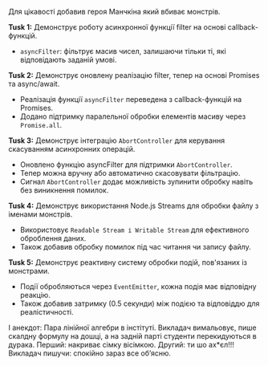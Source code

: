 Для цікавості добавив героя Манчкіна який вбиває монстрів.

**Tusk 1:**
Демонструє роботу асинхронної функції filter на основі callback-функцій.
- `asyncFilter`: фільтрує масив чисел, залишаючи тільки ті, які відповідають заданій умові.

**Tusk 2:**
Демонструє оновлену реалізацію filter, тепер на основі Promises та async/await.
- Реалізація функції `asyncFilter` переведена з callback-функцій на Promises.
- Додано підтримку паралельної обробки елементів масиву через `Promise.all`.

**Tusk 3:**
Демонструє інтеграцію `AbortController` для керування скасуванням асинхронних операцій.
- Оновлено функцію asyncFilter для підтримки `AbortController`.
- Тепер можна вручну або автоматично скасовувати фільтрацію.
- Сигнал `AbortController` додає можливість зупинити обробку навіть без виникнення помилок.

 **Tusk 4:** 
Демонструє використання Node.js Streams для обробки  файлу з іменами монстрів.
- Використовує `Readable Stream і Writable Stream` для ефективного оброблення даних.
- Також добавив обробку помилок під час читання чи запису файлу.

  
**Tusk 5:** 
Демонструє реактивну систему обробки подій, пов'язаних із монстрами.
- Події обробляються через `EventEmitter`, кожна подія має відповідну реакцію.
- Також добавив затримку (0.5 секунди) між подією та відповіддю для реалістичності.

І анекдот:
Пара лінійної алгебри в інстітуті. Викладач вимальовує, пише скалдну формулу на дошці, а на задній парті студенти перекидуються в дурака.
Перший: накриває сімку вісімкою.
Другий: ти шо ах*єл!!!
Викладач пишучи: спокійно зараз все обʼясню.
